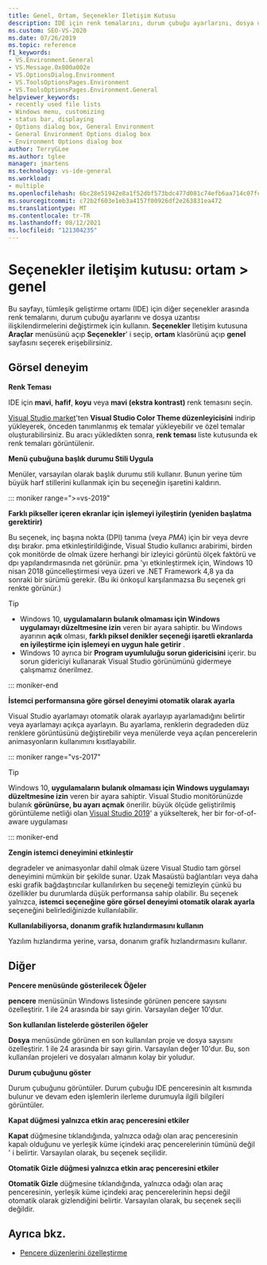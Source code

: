 ```yaml
---
title: Genel, Ortam, Seçenekler İletişim Kutusu
description: IDE için renk temalarını, durum çubuğu ayarlarını, dosya uzantısı ilişkilendirmelerini ve daha fazlasını değiştirmek üzere ortam bölümündeki Genel sayfasını nasıl kullanacağınızı öğrenin.
ms.custom: SEO-VS-2020
ms.date: 07/26/2019
ms.topic: reference
f1_keywords:
- VS.Environment.General
- VS.Message.0x800a002e
- VS.OptionsDialog.Environment
- VS.ToolsOptionsPages.Environment
- VS.ToolsOptionsPages.Environment.General
helpviewer_keywords:
- recently used file lists
- Windows menu, customizing
- status bar, displaying
- Options dialog box, General Environment
- General Environment Options dialog box
- Environment Options dialog box
author: TerryGLee
ms.author: tglee
manager: jmartens
ms.technology: vs-ide-general
ms.workload:
- multiple
ms.openlocfilehash: 6bc28e51942e8a1f52dbf573bdc477d081c74efb6aa714c07fc8eff351824fc1
ms.sourcegitcommit: c72b2f603e1eb3a4157f00926df2e263831ea472
ms.translationtype: MT
ms.contentlocale: tr-TR
ms.lasthandoff: 08/12/2021
ms.locfileid: "121304235"
---
```

# <a name="options-dialog-box-environment--general"></a>Seçenekler iletişim kutusu: ortam \> genel

Bu sayfayı, tümleşik geliştirme ortamı (IDE) için diğer seçenekler arasında renk temalarını, durum çubuğu ayarlarını ve dosya uzantısı ilişkilendirmelerini değiştirmek için kullanın. **Seçenekler** Iletişim kutusuna **Araçlar** menüsünü açıp **Seçenekler**' i seçip, **ortam** klasörünü açıp **genel** sayfasını seçerek erişebilirsiniz.

## <a name="visual-experience"></a>Görsel deneyim

**Renk Teması**

IDE için **mavi**, **hafif**, **koyu** veya **mavi (ekstra kontrast)** renk temasını seçin.

[Visual Studio market](https://marketplace.visualstudio.com/items?itemName=VisualStudioPlatformTeam.VisualStudio2017ColorThemeEditor)'ten **Visual Studio Color Theme düzenleyicisini** indirip yükleyerek, önceden tanımlanmış ek temalar yükleyebilir ve özel temalar oluşturabilirsiniz. Bu aracı yükledikten sonra, **renk teması** liste kutusunda ek renk temaları görüntülenir.

**Menü çubuğuna başlık durumu Stili Uygula**

Menüler, varsayılan olarak başlık durumu stili kullanır. Bunun yerine tüm büyük harf stillerini kullanmak için bu seçeneğin işaretini kaldırın.

::: moniker range=">=vs-2019"

**Farklı pikseller içeren ekranlar için işlemeyi iyileştirin (yeniden başlatma gerektirir)**

Bu seçenek, inç başına nokta (DPI) tanıma (veya *PMA*) için bir veya devre dışı bırakır. pma etkinleştirildiğinde, Visual Studio kullanıcı arabirimi, birden çok monitörde de olmak üzere herhangi bir izleyici görüntü ölçek faktörü ve dpı yapılandırmasında net görünür. pma 'yı etkinleştirmek için, Windows 10 nisan 2018 güncelleştirmesi veya üzeri ve .NET Framework 4,8 ya da sonraki bir sürümü gerekir. (Bu iki önkoşul karşılanmazsa Bu seçenek gri renkte görünür.)

> [!TIP]
> - Windows 10, **uygulamaların bulanık olmaması için Windows uygulamayı düzeltmesine izin** veren bir ayara sahiptir. bu Windows ayarının **açık** olması, **farklı piksel denikler seçeneği işaretli ekranlarda en iyileştirme için işlemeyi en uygun hale getirir** .
> - Windows 10 ayrıca bir **Program uyumluluğu sorun gidericisini** içerir. bu sorun gidericiyi kullanarak Visual Studio görünümünü gidermeye çalışmamız önerilmez.

::: moniker-end

**İstemci performansına göre görsel deneyimi otomatik olarak ayarla**

Visual Studio ayarlamayı otomatik olarak ayarlayıp ayarlamadığını belirtir veya ayarlamayı açıkça ayarlayın. Bu ayarlama, renklerin degradeden düz renklere görüntüsünü değiştirebilir veya menülerde veya açılan pencerelerin animasyonların kullanımını kısıtlayabilir.

::: moniker range="vs-2017"

> [!TIP]
> Windows 10, **uygulamaların bulanık olmaması için Windows uygulamayı düzeltmesine izin** veren bir ayara sahiptir. Visual Studio monitörünüzde bulanık **görünürse, bu ayarı açmak** önerilir. büyük ölçüde geliştirilmiş görüntüleme netliği olan [Visual Studio 2019](https://visualstudio.microsoft.com/downloads)' a yükselterek, her bir for-of-of-aware uygulaması

::: moniker-end

**Zengin istemci deneyimini etkinleştir**

degradeler ve animasyonlar dahil olmak üzere Visual Studio tam görsel deneyimini mümkün bir şekilde sunar. Uzak Masaüstü bağlantıları veya daha eski grafik bağdaştırıcılar kullanılırken bu seçeneği temizleyin çünkü bu özellikler bu durumlarda düşük performansa sahip olabilir. Bu seçenek yalnızca, **istemci seçeneğine göre görsel deneyimi otomatik olarak ayarla** seçeneğini belirlediğinizde kullanılabilir.

**Kullanılabiliyorsa, donanım grafik hızlandırmasını kullanın**

Yazılım hızlandırma yerine, varsa, donanım grafik hızlandırmasını kullanır.

## <a name="other"></a>Diğer

**Pencere menüsünde gösterilecek Öğeler**

**pencere** menüsünün Windows listesinde görünen pencere sayısını özelleştirir. 1 ile 24 arasında bir sayı girin. Varsayılan değer 10'dur.

**Son kullanılan listelerde gösterilen öğeler**

**Dosya** menüsünde görünen en son kullanılan proje ve dosya sayısını özelleştirir. 1 ile 24 arasında bir sayı girin. Varsayılan değer 10'dur. Bu, son kullanılan projeleri ve dosyaları almanın kolay bir yoludur.

**Durum çubuğunu göster**

Durum çubuğunu görüntüler. Durum çubuğu IDE penceresinin alt kısmında bulunur ve devam eden işlemlerin ilerleme durumuyla ilgili bilgileri görüntüler.

**Kapat düğmesi yalnızca etkin araç penceresini etkiler**

**Kapat** düğmesine tıklandığında, yalnızca odağı olan araç penceresinin kapalı olduğunu ve yerleşik küme içindeki araç pencerelerinin tümünü değil ' i belirtir. Varsayılan olarak, bu seçenek seçilidir.

**Otomatik Gizle düğmesi yalnızca etkin araç penceresini etkiler**

**Otomatik Gizle** düğmesine tıklandığında, yalnızca odağı olan araç penceresinin, yerleşik küme içindeki araç pencerelerinin hepsi değil otomatik olarak gizlendiğini belirtir. Varsayılan olarak, bu seçenek seçili değildir.

## <a name="see-also"></a>Ayrıca bkz.

- [Pencere düzenlerini özelleştirme](../../ide/customizing-window-layouts-in-visual-studio.md)
